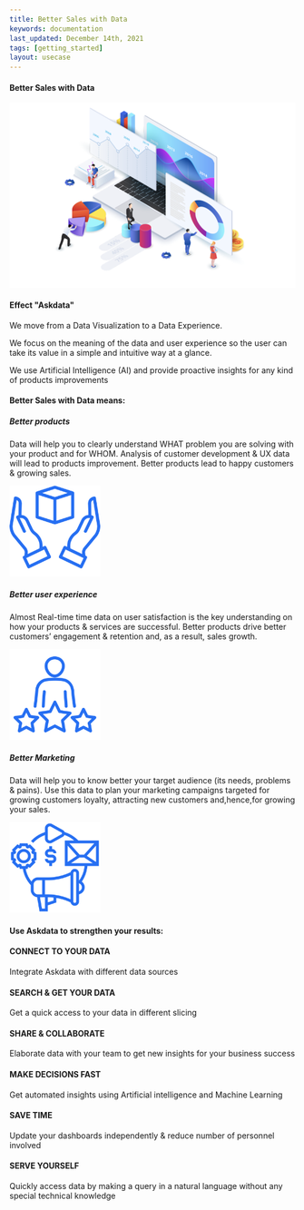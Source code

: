 ```yaml
---
title: Better Sales with Data
keywords: documentation
last_updated: December 14th, 2021
tags: [getting_started]
layout: usecase
---
```


#### Better Sales with Data

<img src="/media/use-cases/icons/dashboards.png" class="image-doc p-3">

#### Effect "Askdata" 

We move from a Data Visualization to a Data Experience. 

We focus on the meaning of the data and user experience so the user can take its value in a simple and intuitive way at a glance. 

We use Artificial Intelligence (AI) and provide proactive insights for any kind of products improvements 


#### Better Sales with Data means:

<div class="row">
  <div class="col-sm-4">
    <div class="card">
      <div class="card-body text-center">
        <h5 class="card-title">Better products</h5>
        <p class="card-text">Data will help you to clearly understand WHAT problem you are solving with your product and for WHOM. Analysis of customer development & UX data will lead to products improvement. Better products lead to happy customers & growing sales.</p>
         <img src="/media/use-cases/icons/better_sales_1.png" class="card-img" alt="Sales Accuracy" style="max-width:160px">
      </div>
    </div>
  </div>
  <div class="col-sm-4">
    <div class="card">
      <div class="card-body text-center">
        <h5 class="card-title">Better user experience</h5>
        <p class="card-text">Almost Real-time time data on user satisfaction is the key understanding on how your products & services are successful. 
Better products drive better customers’ engagement & retention and, as a result, sales growth.</p>
        <img src="/media/use-cases/icons/better_sales_2.png" class="card-img" alt="Sales Accuracy" style="max-width:160px">
      </div>
    </div>
  </div>
    <div class="col-sm-4">
    <div class="card">
      <div class="card-body text-center">
        <h5 class="card-title">Better Marketing</h5>
        <p class="card-text">Data will help you to know better your target audience (its needs, problems & pains). Use this data to plan your marketing campaigns targeted for growing customers loyalty, attracting new customers and,hence,for growing your sales.</p>
        <img src="/media/use-cases/icons/better_sales_3.png" class="card-img" alt="Sales Accuracy" style="max-width:160px">
      </div>
    </div>
  </div>
</div>

#### Use Askdata to strengthen your results:

#### CONNECT TO YOUR DATA

Integrate Askdata with different data sources 

#### SEARCH & GET YOUR DATA

Get a quick access to your data in different slicing 

#### SHARE & COLLABORATE

Elaborate data with your team to get new insights for your business success 

#### MAKE DECISIONS FAST

Get automated insights using Artificial intelligence and Machine Learning

#### SAVE TIME

Update your dashboards independently & reduce number of personnel involved 

#### SERVE YOURSELF

Quickly access data by making a query in a natural language without any special technical knowledge 
